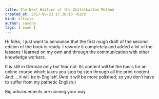 ```yaml
---
title: The Next Edition of the Zettelkasten Method
created_at: 2017-06-23 17:36:15 +0200
kind: article
author: sascha
tags: [ book ]
---
```


Hi folks, I just want to announce that the first rough draft of the second edition of the book is ready. I rewrote it completely and added a lot of the lessons I learned on my own and through the communication with other knowledge workers. 

It is still in German only but fear not: Its content will be the basis for an online course which takes you step by step through all the print content. And ... it will be in English! (And it will be more polished, so you don’t have to suffer from my pathetic English.) 

Big advancements are coming your way.
